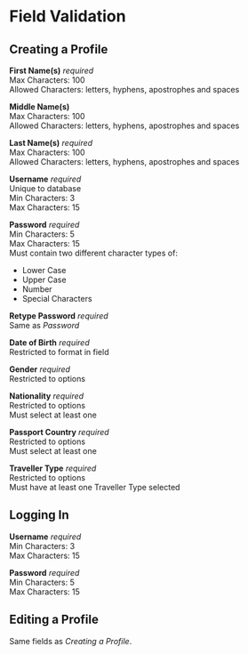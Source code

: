 # Field Validation

<a name="creating-a-profile"></a>
## Creating a Profile

**First Name(s)** *required*  
Max Characters: 100   
Allowed Characters: letters, hyphens, apostrophes and spaces  

**Middle Name(s)**  
Max Characters: 100   
Allowed Characters: letters, hyphens, apostrophes and spaces   

**Last Name(s)** *required*  
Max Characters: 100   
Allowed Characters: letters, hyphens, apostrophes and spaces

<a name="username"></a>
**Username** *required*  
Unique to database  
Min Characters: 3  
Max Characters: 15   

<a name="password"></a>
**Password** *required*  
Min Characters: 5  
Max Characters: 15  
Must contain two different character types of:
- Lower Case
- Upper Case
- Number
- Special Characters

**Retype Password** *required*  
Same as *Password*

**Date of Birth** *required*  
Restricted to format in field  

**Gender** *required*  
Restricted to options

**Nationality** *required*  
Restricted to options  
Must select at least one

**Passport Country** *required*  
Restricted to options  
Must select at least one

**Traveller Type** *required*  
Restricted to options  
Must have at least one Traveller Type selected

## Logging In

**Username** *required*  
Min Characters: 3  
Max Characters: 15   

**Password** *required*  
Min Characters: 5  
Max Characters: 15  

## Editing a Profile

Same fields as *Creating a Profile*.